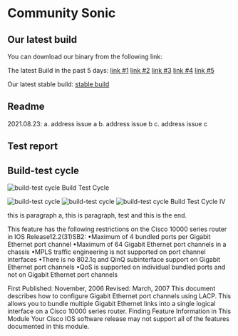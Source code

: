 
# Community Sonic

## Our latest build
   You can download our binary from the following link:
   
   The latest Build in the past 5 days:
   [link #1](https://www.example.com)
   [link #2](https://www.example.com)
   [link #3](https://www.example.com)
   [link #4](https://www.example.com)
   [link #5](https://www.example.com)
   
   Our latest stable build:
   [stable build](https://www.example.com)
   
## Readme
   2021.08.23:
   a. address issue a
   b. address issue b
   c. address issue c
   
## Test report


## Build-test cycle
![build-test cycle](/blog/sonic_comm/pngs/buildtest-s.png)
Build Test Cycle

![build-test cycle](https://github.com/jian-hong-wu/blog/blob/gh-pages/blog/sonic_comm/pngs/buildtest-s.png "II")
![build-test cycle](/jian-hong-wu/blog/blob/gh-pages/blog/sonic_comm/pngs/buildtest-s.png "III")
![build-test cycle](/blog/blob/gh-pages/blog/sonic_comm/pngs/buildtest-s.png "IV")
Build Test Cycle IV

this is paragraph a, this is paragraph, test and this is the end.

This feature has the following restrictions on the Cisco 10000 series router in IOS Release12.2(31)SB2: •Maximum of 4 bundled ports per Gigabit Ethernet port channel •Maximum of 64 Gigabit Ethernet port channels in a chassis •MPLS traffic engineering is not supported on port channel interfaces •There is no 802.1q and QinQ subinterface support on Gigabit Ethernet port channels •QoS is supported on individual bundled ports and not on Gigabit Ethernet port channels

First Published: November, 2006 Revised: March, 2007 This document describes how to configure Gigabit Ethernet port channels using LACP. This allows you to bundle multiple Gigabit Ethernet links into a single logical interface on a Cisco 10000 series router. Finding Feature Information in This Module Your Cisco IOS software release may not support all of the features documented in this module.





